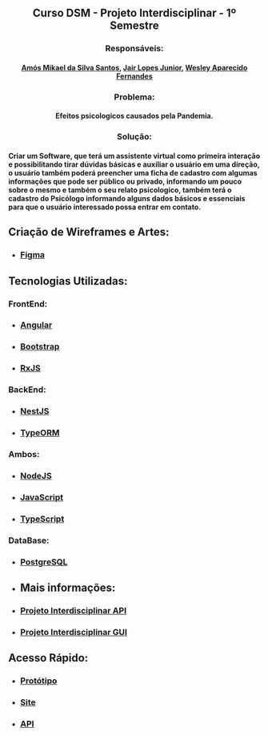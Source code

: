 ## <div align="center"> Curso DSM - Projeto Interdisciplinar - 1º Semestre </div>
### <div align="center"> Responsáveis: </div>
#### <div align="center"> <a href="https://github.com/amosmikael"> Amós Mikael da Silva Santos</a>, <a href="https://github.com/JairLopesJunior/projeto-interdisciplinar-primeiro-semestre/blob/main/README.md"> Jair Lopes Junior</a>, <a href="https://github.com/WesleyFernandez/projeto-interdisciplinar-primeiro-semestre"> Wesley Aparecido Fernandes</a> </div>

### <div align="center"> Problema: </div>

#### <div align="center"> Efeitos psicologicos causados pela Pandemia. </div>

### <div align="center"> Solução: </div>

#### <div> Criar um Software, que terá um assistente virtual como primeira interação e possibilitando tirar dúvidas básicas e auxiliar o usuário em uma direção, o usuário também poderá preencher uma ficha de cadastro com algumas informações que pode ser público ou privado, informando um pouco sobre o mesmo e também o seu relato psicologico, também terá o cadastro do Psicólogo informando alguns dados básicos e essenciais para que o usuário interessado possa entrar em contato. </div>

## Criação de Wireframes e Artes: 
- ### <a href="https://www.figma.com/"> Figma </a>

## Tecnologias Utilizadas:
### FrontEnd:
- ### <a href="https://angular.io/"> Angular </a>
- ### <a href="https://getbootstrap.com/"> Bootstrap </a>
- ### <a href="https://rxjs.dev/guide/overview"> RxJS </a>

### BackEnd:
- ### <a href="https://nestjs.com/"> NestJS </a>
- ### <a href="https://typeorm.io/"> TypeORM </a>

### Ambos:
- ### <a href="https://nodejs.org/en/"> NodeJS </a>
- ### <a href="https://developer.mozilla.org/pt-BR/docs/Web/JavaScript"> JavaScript </a>
- ### <a href="https://www.typescriptlang.org/"> TypeScript </a>

### DataBase:
- ### <a href="https://www.postgresql.org/"> PostgreSQL </a>

- ## Mais informações: 
- ### <a href=""> Projeto Interdisciplinar API </a>
- ### <a href=""> Projeto Interdisciplinar GUI </a>


## Acesso Rápido:
- ### <a href="https://www.figma.com/proto/J7pBrghKb7zh3LzbgrD7Al/projeto-interdisciplinar-primeiro-semestre?node-id=125%3A57&scaling=min-zoom&page-id=0%3A1&starting-point-node-id=3%3A2"> Protótipo </a>
- ### <a href="https://jairlopesjunior.github.io/projeto-interdiciplinar-gui/"> Site </a>
- ### <a href="https://projeto-interdisciplinar-api.herokuapp.com/"> API </a>

